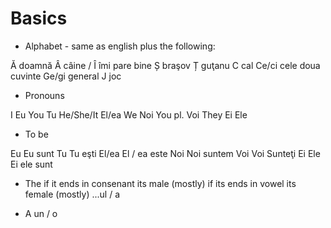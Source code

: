 # Basics

- Alphabet - same as english plus the following:

Ă doamnă
Â câine / Î îmi pare bine
Ș braşov
Ț guţanu
C cal
Ce/ci cele doua cuvinte
Ge/gi general
J joc

- Pronouns

I 		Eu
You		Tu
He/She/It	El/ea
We		Noi
You pl.		Voi
They		Ei Ele

- To be

Eu		Eu sunt
Tu		Tu eşti
El/ea		El / ea este
Noi		Noi suntem
Voi		Voi Sunteţi
Ei Ele		Ei ele sunt

- The
if it ends in consenant its male (mostly)
if its ends in vowel its female (mostly)
...ul / a

- A
un / o
